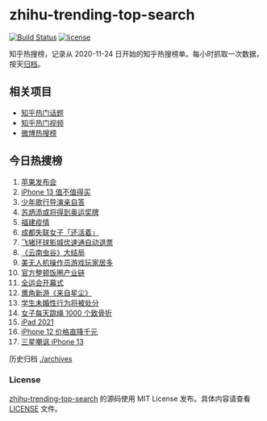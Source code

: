 # zhihu-trending-top-search

[![Build Status](https://github.com/justjavac/zhihu-trending-top-search/workflows/ci/badge.svg?branch=main)](https://github.com/justjavac/zhihu-trending-top-search/actions)
[![license](https://img.shields.io/github/license/justjavac/zhihu-trending-top-search)](https://github.com/justjavac/zhihu-trending-top-search/blob/main/LICENSE)

知乎热搜榜，记录从 2020-11-24 日开始的知乎热搜榜单。每小时抓取一次数据，按天[归档](./archives)。

## 相关项目

- [知乎热门话题](https://github.com/justjavac/zhihu-trending-hot-questions)
- [知乎热门视频](https://github.com/justjavac/zhihu-trending-hot-video)
- [微博热搜榜](https://github.com/justjavac/weibo-trending-hot-search)

## 今日热搜榜

<!-- BEGIN -->
<!-- 最后更新时间 Thu Sep 16 2021 06:06:15 GMT+0800 (China Standard Time) -->

1. [苹果发布会](https://www.zhihu.com/search?q=苹果发布会)
1. [iPhone 13 值不值得买](https://www.zhihu.com/search?q=iphone13)
1. [少年歌行导演亲自答](https://www.zhihu.com/search?q=少年歌行)
1. [苏炳添或将得到奥运奖牌](https://www.zhihu.com/search?q=苏炳添)
1. [福建疫情](https://www.zhihu.com/search?q=莆田疫情)
1. [成都失联女子「还活着」](https://www.zhihu.com/search?q=成都女子失联)
1. [飞猪环球影城优速通自动退票](https://www.zhihu.com/search?q=北京环球影城)
1. [《云南虫谷》大结局](https://www.zhihu.com/search?q=云南虫谷)
1. [美无人机操作员游戏玩家居多](https://www.zhihu.com/search?q=无人机)
1. [官方整顿饭圈产业链](https://www.zhihu.com/search?q=饭圈产业链)
1. [全运会开幕式](https://www.zhihu.com/search?q=全运会)
1. [鹰角新游《来自星尘》](https://www.zhihu.com/search?q=来自星尘)
1. [学生未婚性行为将被处分](https://www.zhihu.com/search?q=未婚性行为)
1. [女子每天跳绳 1000 个致骨折](https://www.zhihu.com/search?q=跳绳)
1. [iPad 2021](https://www.zhihu.com/search?q=ipad2021)
1. [iPhone 12 价格直降千元](https://www.zhihu.com/search?q=iPhone12)
1. [三星嘲讽 iPhone 13](https://www.zhihu.com/search?q=三星嘲讽iPhone)

<!-- END -->

历史归档 [./archives](./archives)

### License

[zhihu-trending-top-search](https://github.com/justjavac/zhihu-trending-top-search)
的源码使用 MIT License 发布。具体内容请查看 [LICENSE](./LICENSE) 文件。
